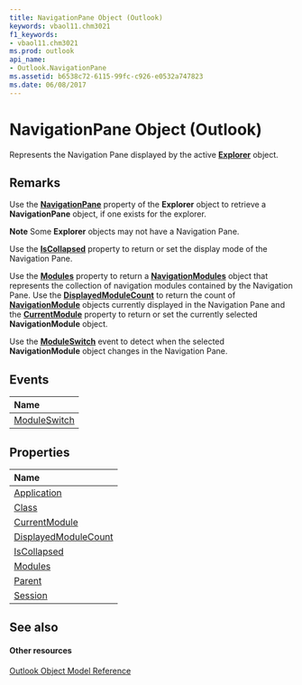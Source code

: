 ```yaml
---
title: NavigationPane Object (Outlook)
keywords: vbaol11.chm3021
f1_keywords:
- vbaol11.chm3021
ms.prod: outlook
api_name:
- Outlook.NavigationPane
ms.assetid: b6538c72-6115-99fc-c926-e0532a747823
ms.date: 06/08/2017
---
```



# NavigationPane Object (Outlook)

Represents the Navigation Pane displayed by the active  **[Explorer](Outlook.Explorer.md)** object.


## Remarks

Use the  **[NavigationPane](Outlook.Explorer.NavigationPane.md)** property of the **Explorer** object to retrieve a **NavigationPane** object, if one exists for the explorer.


 **Note**  Some  **Explorer** objects may not have a Navigation Pane.

Use the  **[IsCollapsed](Outlook.NavigationPane.IsCollapsed.md)** property to return or set the display mode of the Navigation Pane.

Use the  **[Modules](Outlook.NavigationPane.Modules.md)** property to return a **[NavigationModules](Outlook.NavigationModules.md)** object that represents the collection of navigation modules contained by the Navigation Pane. Use the **[DisplayedModuleCount](Outlook.NavigationPane.DisplayedModuleCount.md)** to return the count of **[NavigationModule](Outlook.NavigationModule.md)** objects currently displayed in the Navigation Pane and the **[CurrentModule](Outlook.NavigationPane.CurrentModule.md)** property to return or set the currently selected **NavigationModule** object.

Use the  **[ModuleSwitch](Outlook.NavigationPane.ModuleSwitch.md)** event to detect when the selected **NavigationModule** object changes in the Navigation Pane.


## Events



|**Name**|
|:-----|
|[ModuleSwitch](Outlook.NavigationPane.ModuleSwitch.md)|

## Properties



|**Name**|
|:-----|
|[Application](Outlook.NavigationPane.Application.md)|
|[Class](Outlook.NavigationPane.Class.md)|
|[CurrentModule](Outlook.NavigationPane.CurrentModule.md)|
|[DisplayedModuleCount](Outlook.NavigationPane.DisplayedModuleCount.md)|
|[IsCollapsed](Outlook.NavigationPane.IsCollapsed.md)|
|[Modules](Outlook.NavigationPane.Modules.md)|
|[Parent](navigationpane-parent-property-outlook.md)|
|[Session](navigationpane-session-property-outlook.md)|

## See also


#### Other resources


[Outlook Object Model Reference](http://msdn.microsoft.com/library/73221b13-d8d8-99b8-3394-b95dbbfd5ddc%28Office.15%29.aspx)
